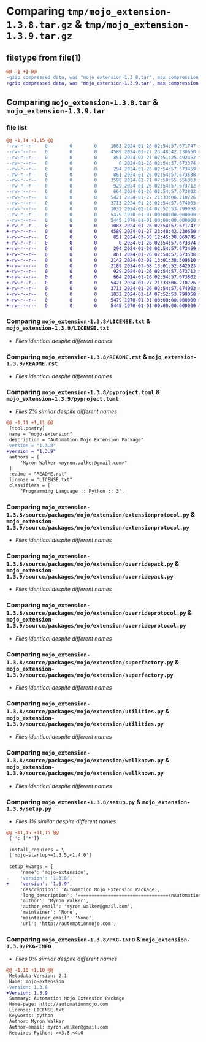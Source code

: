 # Comparing `tmp/mojo_extension-1.3.8.tar.gz` & `tmp/mojo_extension-1.3.9.tar.gz`

## filetype from file(1)

```diff
@@ -1 +1 @@
-gzip compressed data, was "mojo_extension-1.3.8.tar", max compression
+gzip compressed data, was "mojo_extension-1.3.9.tar", max compression
```

## Comparing `mojo_extension-1.3.8.tar` & `mojo_extension-1.3.9.tar`

### file list

```diff
@@ -1,14 +1,15 @@
--rw-r--r--   0        0        0     1083 2024-01-26 02:54:57.671747 mojo_extension-1.3.8/LICENSE.txt
--rw-r--r--   0        0        0     4589 2024-01-27 23:48:42.230650 mojo_extension-1.3.8/README.rst
--rw-r--r--   0        0        0      851 2024-02-21 07:51:25.492452 mojo_extension-1.3.8/pyproject.toml
--rw-r--r--   0        0        0        0 2024-01-26 02:54:57.673374 mojo_extension-1.3.8/source/packages/mojo/extension/__init__.py
--rw-r--r--   0        0        0      294 2024-01-26 02:54:57.673459 mojo_extension-1.3.8/source/packages/mojo/extension/extensionfactory.py
--rw-r--r--   0        0        0      861 2024-01-26 02:54:57.673538 mojo_extension-1.3.8/source/packages/mojo/extension/extensionprotocol.py
--rw-r--r--   0        0        0     3590 2024-02-21 07:50:55.656363 mojo_extension-1.3.8/source/packages/mojo/extension/extensionvariables.py
--rw-r--r--   0        0        0      929 2024-01-26 02:54:57.673712 mojo_extension-1.3.8/source/packages/mojo/extension/overridepack.py
--rw-r--r--   0        0        0      664 2024-01-26 02:54:57.673802 mojo_extension-1.3.8/source/packages/mojo/extension/overrideprotocol.py
--rw-r--r--   0        0        0     5421 2024-01-27 21:33:06.210726 mojo_extension-1.3.8/source/packages/mojo/extension/superfactory.py
--rw-r--r--   0        0        0     3713 2024-01-26 02:54:57.674003 mojo_extension-1.3.8/source/packages/mojo/extension/utilities.py
--rw-r--r--   0        0        0     1032 2024-02-14 07:52:53.799058 mojo_extension-1.3.8/source/packages/mojo/extension/wellknown.py
--rw-r--r--   0        0        0     5479 1970-01-01 00:00:00.000000 mojo_extension-1.3.8/setup.py
--rw-r--r--   0        0        0     5445 1970-01-01 00:00:00.000000 mojo_extension-1.3.8/PKG-INFO
+-rw-r--r--   0        0        0     1083 2024-01-26 02:54:57.671747 mojo_extension-1.3.9/LICENSE.txt
+-rw-r--r--   0        0        0     4589 2024-01-27 23:48:42.230650 mojo_extension-1.3.9/README.rst
+-rw-r--r--   0        0        0      851 2024-03-08 12:45:38.869745 mojo_extension-1.3.9/pyproject.toml
+-rw-r--r--   0        0        0        0 2024-01-26 02:54:57.673374 mojo_extension-1.3.9/source/packages/mojo/extension/__init__.py
+-rw-r--r--   0        0        0      294 2024-01-26 02:54:57.673459 mojo_extension-1.3.9/source/packages/mojo/extension/extensionfactory.py
+-rw-r--r--   0        0        0      861 2024-01-26 02:54:57.673538 mojo_extension-1.3.9/source/packages/mojo/extension/extensionprotocol.py
+-rw-r--r--   0        0        0     2142 2024-03-08 13:01:38.309610 mojo_extension-1.3.9/source/packages/mojo/extension/extensionsettings.py
+-rw-r--r--   0        0        0     2189 2024-03-08 13:01:52.842923 mojo_extension-1.3.9/source/packages/mojo/extension/extensionvariables.py
+-rw-r--r--   0        0        0      929 2024-01-26 02:54:57.673712 mojo_extension-1.3.9/source/packages/mojo/extension/overridepack.py
+-rw-r--r--   0        0        0      664 2024-01-26 02:54:57.673802 mojo_extension-1.3.9/source/packages/mojo/extension/overrideprotocol.py
+-rw-r--r--   0        0        0     5421 2024-01-27 21:33:06.210726 mojo_extension-1.3.9/source/packages/mojo/extension/superfactory.py
+-rw-r--r--   0        0        0     3713 2024-01-26 02:54:57.674003 mojo_extension-1.3.9/source/packages/mojo/extension/utilities.py
+-rw-r--r--   0        0        0     1032 2024-02-14 07:52:53.799058 mojo_extension-1.3.9/source/packages/mojo/extension/wellknown.py
+-rw-r--r--   0        0        0     5479 1970-01-01 00:00:00.000000 mojo_extension-1.3.9/setup.py
+-rw-r--r--   0        0        0     5445 1970-01-01 00:00:00.000000 mojo_extension-1.3.9/PKG-INFO
```

### Comparing `mojo_extension-1.3.8/LICENSE.txt` & `mojo_extension-1.3.9/LICENSE.txt`

 * *Files identical despite different names*

### Comparing `mojo_extension-1.3.8/README.rst` & `mojo_extension-1.3.9/README.rst`

 * *Files identical despite different names*

### Comparing `mojo_extension-1.3.8/pyproject.toml` & `mojo_extension-1.3.9/pyproject.toml`

 * *Files 2% similar despite different names*

```diff
@@ -1,11 +1,11 @@
 [tool.poetry]
 name = "mojo-extension"
 description = "Automation Mojo Extension Package"
-version = "1.3.8"
+version = "1.3.9"
 authors = [
     "Myron Walker <myron.walker@gmail.com>"
 ]
 readme = "README.rst"
 license = "LICENSE.txt"
 classifiers = [
     "Programming Language :: Python :: 3",
```

### Comparing `mojo_extension-1.3.8/source/packages/mojo/extension/extensionprotocol.py` & `mojo_extension-1.3.9/source/packages/mojo/extension/extensionprotocol.py`

 * *Files identical despite different names*

### Comparing `mojo_extension-1.3.8/source/packages/mojo/extension/overridepack.py` & `mojo_extension-1.3.9/source/packages/mojo/extension/overridepack.py`

 * *Files identical despite different names*

### Comparing `mojo_extension-1.3.8/source/packages/mojo/extension/overrideprotocol.py` & `mojo_extension-1.3.9/source/packages/mojo/extension/overrideprotocol.py`

 * *Files identical despite different names*

### Comparing `mojo_extension-1.3.8/source/packages/mojo/extension/superfactory.py` & `mojo_extension-1.3.9/source/packages/mojo/extension/superfactory.py`

 * *Files identical despite different names*

### Comparing `mojo_extension-1.3.8/source/packages/mojo/extension/utilities.py` & `mojo_extension-1.3.9/source/packages/mojo/extension/utilities.py`

 * *Files identical despite different names*

### Comparing `mojo_extension-1.3.8/source/packages/mojo/extension/wellknown.py` & `mojo_extension-1.3.9/source/packages/mojo/extension/wellknown.py`

 * *Files identical despite different names*

### Comparing `mojo_extension-1.3.8/setup.py` & `mojo_extension-1.3.9/setup.py`

 * *Files 1% similar despite different names*

```diff
@@ -11,15 +11,15 @@
 {'': ['*']}
 
 install_requires = \
 ['mojo-startup>=1.3.5,<1.4.0']
 
 setup_kwargs = {
     'name': 'mojo-extension',
-    'version': '1.3.8',
+    'version': '1.3.9',
     'description': 'Automation Mojo Extension Package',
     'long_description': '=================================\nAutomation Mojo Extension Package\n=================================\n\nThis is a python package that provides a mechanism for extending other python packages.  This\npackage is different from other python extension packages in that it uses the python Protocol\ntyping in order to query module hierarchies for extensions.\n\n\n===============================\nDeclaring an Extension Protocol\n===============================\n\nFor example, if we want to be able to create instance of object like these from a factory.\n\n.. code:: python\n\n    class Hey:\n        def __str__(self):\n            return "Hey"\n\n    class Ho:\n        def __str__(self):\n            return "Ho"\n\n    \n    # The following class defines a protocol that defines an extenstion type.\n    # Extensions \n\n    class MyExtTypeProtocol(ExtProtocol):\n\n        ext_protocol_name = "mojo-myextypeprotocol"\n\n        @classmethod\n        def give_me_a_hey(cls):\n            ...\n\n        @classmethod\n        def give_me_a_ho(cls):\n            ...\n\n==================================\nImplementing an Extension Protocol\n==================================\n\nThe code below is implementing the extension protocol defined above.  When a class\nimplements an extension protocol, it will inherit from the protocol it is implementing.\nBy inheriting from the protocol, it pulls in the `ext_protocol_name` variable which\nensures that the derived type is declared to implement a given protocol.\n\nAnother important thing to look at in the code below is the class variable `PRECEDENCE`.\nThe `PRECEDENCE` number indicates to the SuperFactory which extensions to return when\nan extension is queried based on precedence of overload and relevance.  The higher number\nprecedence is considered by the SuperFactory to have the most relevance.\n\n.. code:: python\n\n    class MyExtTypeFactory(ExtFactory, MyExtTypeProtocol):\n\n        PRECEDENCE = 10\n\n        @classmethod\n        def give_me_a_hey(cls):\n            return Hey\n        \n        @classmethod\n        def give_me_a_ho(cls):\n            return Ho\n\n\n===================================\nConfiguration for Custom Extensions\n===================================\n\nIn order to be able to extend packages, you must tell the `mojo-extension` code where\nthe root packages are that need to be searched for extension factories.  Then what we\ndo is we register the root modules under which the factory types will be found.\n\n---------------------------------------------------------------\nSetting the MJR_CONFIGURED_FACTORY_MODULES Variable from Python\n---------------------------------------------------------------\n\n.. code:: python\n\n    from mojo.extension.extensionconfiguration import ExtensionConfiguration\n    from mojo.extension.wellknown import ConfiguredSuperFactorySingleton\n\n    ExtensionConfiguration.MJR_CONFIGURED_FACTORY_MODULES = [\n            "mypkg.factories",\n        ]\n\n---------------------------------------------------------------\nSetting the MJR_CONFIGURED_FACTORY_MODULES Environment Variable\n---------------------------------------------------------------\n\n.. code::\n    \n    MJR_CONFIGURED_FACTORY_MODULES=mypkg.a.factories,mypkg.b.factories\n\n----------------------------------------------------------------\nSetting the MJR_CONFIGURED_FACTORY_MODULES in the Startup Config\n----------------------------------------------------------------\n\n.. code::\n    \n    [MOJO-EXTENSION]\n    MJR_CONFIGURED_FACTORY_MODULES=mypkg.a.factories,mypkg.b.factories\n\n========================\nLoading Custom Factories\n========================\n\nIn order to load extension factories, we utilize the `ConfiguredSuperFactorySingleton` singleton\nobject that is maintained by the `mojo-extension` package.  You can get a reference to the super\nfactory singleton by using code similar to the code below:\n\n.. code:: python\n\n    from mojo.extension.wellknown import ConfiguredSuperFactorySingleton\n\n    superfactory = ConfiguredSuperFactorySingleton()\n\n\nThen when we want to get the type from the extension, we utilize the protocol that\nwas declared and ask for the type using the function on the protocol that will return\nthe type.\n\n.. code:: python\n\n    hey_type = self._super_factory.get_override_types_by_order(MyExtTypeProtocol.give_me_a_hey)\n    ho_type = self._super_factory.get_override_types_by_order(MyExtTypeProtocol.give_me_a_ho)\n\n    hey = hey_type()\n    ho = ho_type()\n\n    print("")\n    print(f"{hey}... {ho}... {hey}... {ho}...")\n\n\n==========\nReferences\n==========\n\n- `User Guide <userguide/userguide.rst>`_\n- `Coding Standards <userguide/10-00-coding-standards.rst>`_\n',
     'author': 'Myron Walker',
     'author_email': 'myron.walker@gmail.com',
     'maintainer': 'None',
     'maintainer_email': 'None',
     'url': 'http://automationmojo.com',
```

### Comparing `mojo_extension-1.3.8/PKG-INFO` & `mojo_extension-1.3.9/PKG-INFO`

 * *Files 0% similar despite different names*

```diff
@@ -1,10 +1,10 @@
 Metadata-Version: 2.1
 Name: mojo-extension
-Version: 1.3.8
+Version: 1.3.9
 Summary: Automation Mojo Extension Package
 Home-page: http://automationmojo.com
 License: LICENSE.txt
 Keywords: python
 Author: Myron Walker
 Author-email: myron.walker@gmail.com
 Requires-Python: >=3.8,<4.0
```

